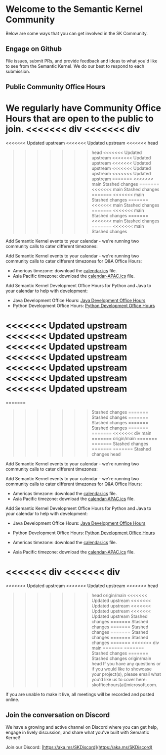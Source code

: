 # Welcome to the Semantic Kernel Community

Below are some ways that you can get involved in the SK Community.

## Engage on Github

File issues, submit PRs, and provide feedback and ideas to what you'd like to see from the Semantic Kernel.
We do our best to respond to each submission.

## Public Community Office Hours

We regularly have Community Office Hours that are open to the **public** to join.
<<<<<<< div
<<<<<<< div
=======
<<<<<<< Updated upstream
<<<<<<< Updated upstream
<<<<<<< head
>>>>>>> head
<<<<<<< Updated upstream
<<<<<<< Updated upstream
<<<<<<< Updated upstream
<<<<<<< Updated upstream
<<<<<<< Updated upstream
=======
<<<<<<< main
>>>>>>> Stashed changes
=======
<<<<<<< main
>>>>>>> Stashed changes
=======
<<<<<<< main
>>>>>>> Stashed changes
=======
<<<<<<< main
>>>>>>> Stashed changes
=======
<<<<<<< main
>>>>>>> Stashed changes
=======
<<<<<<< main
>>>>>>> Stashed changes
=======
<<<<<<< main
>>>>>>> Stashed changes

Add Semantic Kernel events to your calendar - we're running two community calls to cater different timezones:

Add Semantic Kernel events to your calendar - we're running two community calls to cater different timezones for Q&A Office Hours: 
* Americas timezone: download the [calendar.ics](https://aka.ms/sk-community-calendar) file.
* Asia Pacific timezone: download the [calendar-APAC.ics](https://aka.ms/sk-community-calendar-apac) file.

Add Semantic Kernel Development Office Hours for Python and Java to your calendar to help with development:
* Java Development Office Hours: [Java Development Office Hours](https://aka.ms/sk-java-dev-sync)
* Python Development Office Hours: [Python Development Office Hours](https://aka.ms/sk-python-dev-sync)

<<<<<<< Updated upstream
<<<<<<< Updated upstream
<<<<<<< Updated upstream
<<<<<<< Updated upstream
<<<<<<< Updated upstream
<<<<<<< Updated upstream
<<<<<<< Updated upstream
=======
=======
>>>>>>> Stashed changes
=======
>>>>>>> Stashed changes
=======
>>>>>>> Stashed changes
=======
>>>>>>> Stashed changes
=======
=======
<<<<<<< div
>>>>>>> main
=======
>>>>>>> origin/main
=======
=======
>>>>>>> Stashed changes
=======
=======
>>>>>>> Stashed changes
>>>>>>> head

Add Semantic Kernel events to your calendar - we're running two community calls to cater different timezones:

Add Semantic Kernel events to your calendar - we're running two community calls to cater different timezones for Q&A Office Hours: 
* Americas timezone: download the [calendar.ics](https://aka.ms/sk-community-calendar) file.
* Asia Pacific timezone: download the [calendar-APAC.ics](https://aka.ms/sk-community-calendar-apac) file.

Add Semantic Kernel Development Office Hours for Python and Java to your calendar to help with development:
* Java Development Office Hours: [Java Development Office Hours](https://aka.ms/sk-java-dev-sync)
* Python Development Office Hours: [Python Development Office Hours](https://aka.ms/sk-python-dev-sync)

* Americas timezone: download the [calendar.ics](https://aka.ms/sk-community-calendar) file.
* Asia Pacific timezone: download the [calendar-APAC.ics](https://aka.ms/sk-community-calendar-apac) file.

<<<<<<< div
<<<<<<< div
=======
<<<<<<< Updated upstream
<<<<<<< Updated upstream
<<<<<<< head
>>>>>>> head
>>>>>>> origin/main
<<<<<<< Updated upstream
<<<<<<< Updated upstream
<<<<<<< Updated upstream
<<<<<<< Updated upstream
>>>>>>> Stashed changes
=======
>>>>>>> Stashed changes
=======
>>>>>>> Stashed changes
=======
>>>>>>> Stashed changes
=======
>>>>>>> Stashed changes
=======
<<<<<<< div
>>>>>>> main
=======
=======
>>>>>>> Stashed changes
=======
>>>>>>> Stashed changes
>>>>>>> origin/main
>>>>>>> head
If you have any questions or if you would like to showcase your project(s), please email what you'd like us to cover here: skofficehours[at]microsoft.com.

If you are unable to make it live, all meetings will be recorded and posted online.

## Join the conversation on Discord

We have a growing and active channel on Discord where you can get help, engage in lively discussion,
and share what you've built with Semantic Kernel!

Join our Discord:
[https://aka.ms/SKDiscord](https://aka.ms/SKDiscord)
